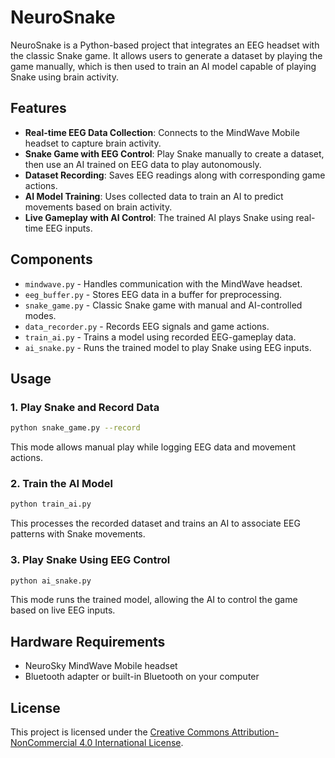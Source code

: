 # NeuroSnake

NeuroSnake is a Python-based project that integrates an EEG headset with the classic Snake game. It allows users to generate a dataset by playing the game manually, which is then used to train an AI model capable of playing Snake using brain activity.

## Features

- **Real-time EEG Data Collection**: Connects to the MindWave Mobile headset to capture brain activity.
- **Snake Game with EEG Control**: Play Snake manually to create a dataset, then use an AI trained on EEG data to play autonomously.
- **Dataset Recording**: Saves EEG readings along with corresponding game actions.
- **AI Model Training**: Uses collected data to train an AI to predict movements based on brain activity.
- **Live Gameplay with AI Control**: The trained AI plays Snake using real-time EEG inputs.

## Components

- `mindwave.py` - Handles communication with the MindWave headset.
- `eeg_buffer.py` - Stores EEG data in a buffer for preprocessing.
- `snake_game.py` - Classic Snake game with manual and AI-controlled modes.
- `data_recorder.py` - Records EEG signals and game actions.
- `train_ai.py` - Trains a model using recorded EEG-gameplay data.
- `ai_snake.py` - Runs the trained model to play Snake using EEG inputs.

## Usage

### 1. Play Snake and Record Data

```bash
python snake_game.py --record
```

This mode allows manual play while logging EEG data and movement actions.

### 2. Train the AI Model

```bash
python train_ai.py
```

This processes the recorded dataset and trains an AI to associate EEG patterns with Snake movements.

### 3. Play Snake Using EEG Control

```bash
python ai_snake.py
```

This mode runs the trained model, allowing the AI to control the game based on live EEG inputs.

## Hardware Requirements

- NeuroSky MindWave Mobile headset
- Bluetooth adapter or built-in Bluetooth on your computer

## License

This project is licensed under the [Creative Commons Attribution-NonCommercial 4.0 International License](https://creativecommons.org/licenses/by-nc/4.0/).


